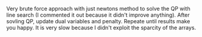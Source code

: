 Very brute force approach with just newtons method to solve the QP with line search (I commented it out because it didn't improve anything). After sovling QP, update dual variables and penalty. Repeate until results make you happy. It is very slow because I didn't exploit the sparcity of the arrays.
